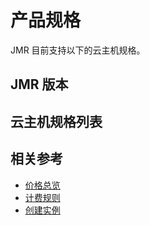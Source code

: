 # 产品规格

JMR 目前支持以下的云主机规格。

## JMR 版本

## 云主机规格列表




## 相关参考


- [价格总览](../Pricing/Price-Overview.md)
- [计费规则](../Pricing/Billing-Rules.md)
- [创建实例](../Getting-Started/Create-Instance.md)